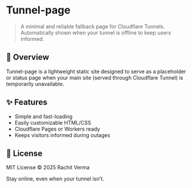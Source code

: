 # Tunnel-page

> A minimal and reliable fallback page for Cloudflare Tunnels. Automatically shown when your tunnel is offline to keep users informed.

## 📌 Overview

Tunnel-page is a lightweight static site designed to serve as a placeholder or status page when your main site (served through Cloudflare Tunnel) is temporarily unavailable.

## ✨ Features

- Simple and fast-loading
- Easily customizable HTML/CSS
- Cloudflare Pages or Workers ready
- Keeps visitors informed during outages

## 📄 License

MIT License © 2025 Rachit Verma

Stay online, even when your tunnel isn’t.
